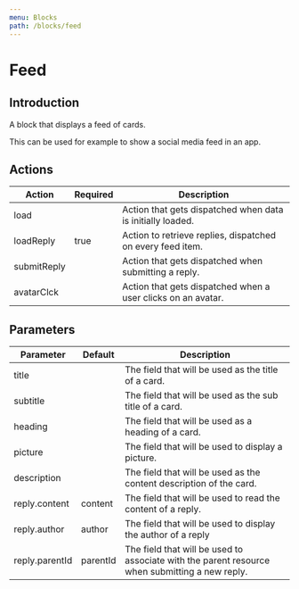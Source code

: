 ```yaml
---
menu: Blocks
path: /blocks/feed
---
```


# Feed

## Introduction

A block that displays a feed of cards.

This can be used for example to show a social media feed in an app.

## Actions

| Action      | Required | Description                                                  |
| ----------- | -------- | ------------------------------------------------------------ |
| load        |          | Action that gets dispatched when data is initially loaded.   |
| loadReply   | true     | Action to retrieve replies, dispatched on every feed item.   |
| submitReply |          | Action that gets dispatched when submitting a reply.         |
| avatarClck  |          | Action that gets dispatched when a user clicks on an avatar. |

## Parameters

| Parameter      | Default  | Description                                                                                    |
| -------------- | -------- | ---------------------------------------------------------------------------------------------- |
| title          |          | The field that will be used as the title of a card.                                            |
| subtitle       |          | The field that will be used as the sub title of a card.                                        |
| heading        |          | The field that will be used as a heading of a card.                                            |
| picture        |          | The field that will be used to display a picture.                                              |
| description    |          | The field that will be used as the content description of the card.                            |
| reply.content  | content  | The field that will be used to read the content of a reply.                                    |
| reply.author   | author   | The field that will be used to display the author of a reply                                   |
| reply.parentId | parentId | The field that will be used to associate with the parent resource when submitting a new reply. |
